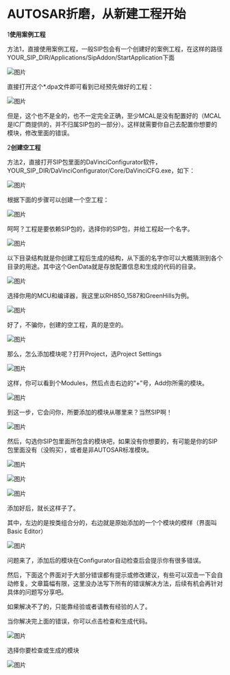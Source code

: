 # AUTOSAR折磨，从新建工程开始

1**使用案例工程**

方法1，直接使用案例工程，一般SIP包会有一个创建好的案例工程，在这样的路径YOUR_SIP_DIR/Applications/SipAddon/StartApplication下面

 ![图片](https://mmbiz.qpic.cn/sz_mmbiz_png/6AXJMmPWkxibNWYGS3HSgjs5vqAXkx9WfcFW5PnMA7ctHndtBS7TlGKsMgYRowj4ScuZWQ3NMZpcRr2MJH1Nnicg/640?wx_fmt=png&wxfrom=5&wx_lazy=1&wx_co=1)

直接打开这个*.dpa文件即可看到已经预先做好的工程：

![图片](https://mmbiz.qpic.cn/sz_mmbiz_png/6AXJMmPWkxibNWYGS3HSgjs5vqAXkx9Wfz4JxTzicgsaialuZV9arWKkTDx7LSeZOGBvVnfhuHfgQzty6iaM6ZgQJw/640?wx_fmt=png&wxfrom=5&wx_lazy=1&wx_co=1)

但是，这个也不是全的，也不一定完全正确，至少MCAL是没有配置好的（MCAL是IC厂商提供的，并不归属SIP包的一部分）。这样就需要你自己去配置你想要的模块，修改里面的错误。



2**创建空工程**

方法2，直接打开SIP包里面的DaVinciConfigurator软件，YOUR_SIP_DIR/DaVinciConfigurator/Core/DaVinciCFG.exe，如下：

 ![图片](https://mmbiz.qpic.cn/sz_mmbiz_png/6AXJMmPWkxibNWYGS3HSgjs5vqAXkx9WfDXJatdWGucUpT27pG3TerZfBeeYrjJhzI5Q00Ch0rHiaj8jc2x301qg/640?wx_fmt=png&wxfrom=5&wx_lazy=1&wx_co=1)

根据下面的步骤可以创建一个空工程：

 ![图片](https://mmbiz.qpic.cn/sz_mmbiz_png/6AXJMmPWkxibNWYGS3HSgjs5vqAXkx9Wf45IaicsTrZfsXlaU9YBfcj9ShDib7hQlcEg5Cqgo46hlF8eORBHliaIMg/640?wx_fmt=png&wxfrom=5&wx_lazy=1&wx_co=1)

呵呵？工程是要依赖SIP包的，选择你的SIP包，并给工程起一个名字。

 ![图片](https://mmbiz.qpic.cn/sz_mmbiz_png/6AXJMmPWkxibNWYGS3HSgjs5vqAXkx9WfyCEABiaTRbgsgjXC6YBecDTJGxQyEXp6ZfklLb8ibteZvxIbrJKUEBpQ/640?wx_fmt=png&wxfrom=5&wx_lazy=1&wx_co=1)

以下目录结构就是你创建工程后生成的结构，从下面的名字你可以大概猜测到各个目录的用途。其中这个GenData就是存放配置信息和生成的代码的目录。

 ![图片](https://mmbiz.qpic.cn/sz_mmbiz_png/6AXJMmPWkxibNWYGS3HSgjs5vqAXkx9WfIfzC6y5fkIGH2e4tO6jib7HUhUTYiaQZrumKLR2EFLRt0KrqHkZIEZsw/640?wx_fmt=png&wxfrom=5&wx_lazy=1&wx_co=1)

选择你用的MCU和编译器，我这里以RH850_1587和GreenHills为例。

 ![图片](https://mmbiz.qpic.cn/sz_mmbiz_png/6AXJMmPWkxibNWYGS3HSgjs5vqAXkx9Wf10rPlYoCrLZicNSPoY8Q2DTuXaI6sUib4iaGNwGviany6oaPkepuibfOCHw/640?wx_fmt=png&wxfrom=5&wx_lazy=1&wx_co=1)

好了，不骗你，创建的空工程，真的是空的。

 ![图片](https://mmbiz.qpic.cn/sz_mmbiz_png/6AXJMmPWkxibNWYGS3HSgjs5vqAXkx9Wf4XdRviaMdn98vge9WB6CPicMd51YNEX8EOs8mtRmmicqSaZtWFpLmWP4Q/640?wx_fmt=png&wxfrom=5&wx_lazy=1&wx_co=1)

那么，怎么添加模块呢？打开Project，选Project Settings

 ![图片](https://mmbiz.qpic.cn/sz_mmbiz_png/6AXJMmPWkxibNWYGS3HSgjs5vqAXkx9WfOW2F8x6Q7ayr7VtQzxicpJMQ98LJyTvmDibn9WuQMg5WejVP5vJKPOgQ/640?wx_fmt=png&wxfrom=5&wx_lazy=1&wx_co=1)

这样，你可以看到个Modules，然后点击右边的“+”号，Add你所需的模块。

 ![图片](https://mmbiz.qpic.cn/sz_mmbiz_png/6AXJMmPWkxibNWYGS3HSgjs5vqAXkx9WfpNHrzv9YrhHDl55mbcBXwh8snbbayy4a85IDqcycT6TM9B4mkv8RibA/640?wx_fmt=png&wxfrom=5&wx_lazy=1&wx_co=1)

到这一步，它会问你，所要添加的模块从哪里来？当然SIP啊！

 ![图片](https://mmbiz.qpic.cn/sz_mmbiz_png/6AXJMmPWkxibNWYGS3HSgjs5vqAXkx9Wf6niciabrJw52cYEbLG1IvcX665icgfkhnDCBMDIrduJSA5gKcQQ8eOiaLQ/640?wx_fmt=png&wxfrom=5&wx_lazy=1&wx_co=1)

然后，勾选你SIP包里面所包含的模块吧，如果没有你想要的，有可能是你的SIP包里面没有（没购买），或者是非AUTOSAR标准模块。

  ![图片](https://mmbiz.qpic.cn/sz_mmbiz_png/6AXJMmPWkxibNWYGS3HSgjs5vqAXkx9Wf5r0P7YcP4coPJQLibp2jDaPHVicZzibf5Bmjb8OaBpe6vUib0YEt5Stwgw/640?wx_fmt=png&wxfrom=5&wx_lazy=1&wx_co=1)

 ![图片](https://mmbiz.qpic.cn/sz_mmbiz_png/6AXJMmPWkxibNWYGS3HSgjs5vqAXkx9WfF1lN0ic6c7TlprjIejZfcykXm8mpjWNUfia3CMuk6cv3IQztaQLC4GKQ/640?wx_fmt=png&wxfrom=5&wx_lazy=1&wx_co=1)

 ![图片](https://mmbiz.qpic.cn/sz_mmbiz_png/6AXJMmPWkxibNWYGS3HSgjs5vqAXkx9Wfj5MtziaWQ4LxUu0jLWJljrGWHsNQftonNJ9pGCBfEkNDNnJuUKKhrgQ/640?wx_fmt=png&wxfrom=5&wx_lazy=1&wx_co=1)

添加好后，就长这样子了。

其中，左边的是按类组合分的，右边就是原始添加的一个个模块的模样（界面叫Basic Editor）

![图片](https://mmbiz.qpic.cn/sz_mmbiz_png/6AXJMmPWkxibNWYGS3HSgjs5vqAXkx9WfmX6M5SF77yIBX8Zcf9swJ7QQRg356FQWK7ax6SRkY5e1HTY69zM5wg/640?wx_fmt=png&wxfrom=5&wx_lazy=1&wx_co=1)

问题来了，添加后的模块在Configurator自动检查后会提示你有很多错误。

然后，下面这个界面对于大部分错误都有提示或修改建议，有些可以双击一下会自动修复。文章篇幅有限，这里没办法写下所有的错误解决方法，后续有机会再针对具体的问题写分享吧。

如果解决不了的，只能靠经验或者请教有经验的人了。

当你解决完上面的错误，你可以点击检查和生成代码。

 ![图片](https://mmbiz.qpic.cn/sz_mmbiz_png/6AXJMmPWkxibNWYGS3HSgjs5vqAXkx9Wf38cjTSqU8zTicfeY9OmibTJefIOUCQibRGwDZFicZytADdF0IG9Aia6PQrA/640?wx_fmt=png&wxfrom=5&wx_lazy=1&wx_co=1)

选择你要检查或生成的模块

 ![图片](https://mmbiz.qpic.cn/sz_mmbiz_png/6AXJMmPWkxibNWYGS3HSgjs5vqAXkx9Wf9Z0ibOWQBR5JQ7YVOl6ic8tHsaTIBc68zicJCFoUviasHnQvSX6YUD1zBA/640?wx_fmt=png&wxfrom=5&wx_lazy=1&wx_co=1)

